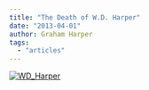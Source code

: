 ```yaml
---
title: "The Death of W.D. Harper"
date: "2013-04-01"
author: Graham Harper
tags:
  - "articles"
---
```


[![WD_Harper](/static/images/WD_Harper.jpg)](/static/images/WD_Harper.jpg)
